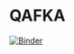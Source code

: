 # QAFKA
[![Binder](https://mybinder.org/badge_logo.svg)](https://mybinder.org/v2/gh/alonsaguy/QAFKA/HEAD?filepath=https%3A%2F%2Fgithub.com%2Falonsaguy%2FQAFKA%2Fblob%2Fmain%2Fmain_QAFKA.ipynb)
